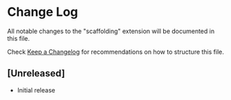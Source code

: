 # Change Log
All notable changes to the "scaffolding" extension will be documented in this file.

Check [Keep a Changelog](http://keepachangelog.com/) for recommendations on how to structure this file.

## [Unreleased]
- Initial release